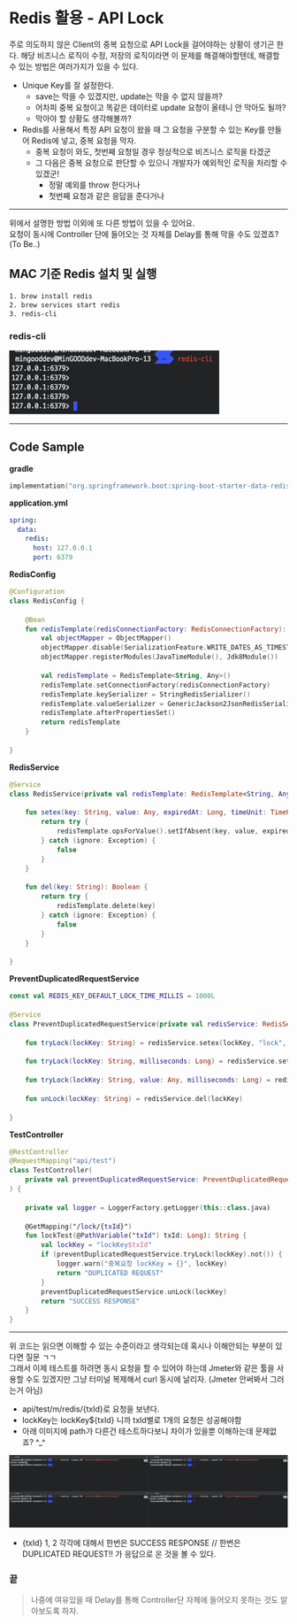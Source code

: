 # Redis 활용 - API Lock
주로 의도하지 않은 Client의 중복 요청으로 API Lock을 걸어야하는 상황이 생기곤 한다. 
해당 비즈니스 로직이 수정, 저장의 로직이라면 이 문제를 해결해야할텐데, 
해결할 수 있는 방법은 여러가지가 있을 수 있다.
* Unique Key를 잘 설정한다.
    * save는 막을 수 있겠지만, update는 막을 수 없지 않을까? 
    * 어차피 중복 요청이고 똑같은 데이터로 update 요청이 올테니 안 막아도 될까? 
    * 막아야 할 상황도 생각해볼까?
* Redis를 사용해서 특정 API 요청이 왔을 때 그 요청을 구분할 수 있는 Key를 만들어 Redis에 넣고, 중복 요청을 막자.
    * 중복 요청이 와도, 첫번째 요청일 경우 정상적으로 비즈니스 로직을 타겠군
    * 그 다음은 중복 요청으로 판단할 수 있으니 개발자가 예외적인 로직을 처리할 수 있겠군!
        * 정말 예외를 throw 한다거나
        * 첫번째 요청과 같은 응답을 준다거나
    
---

위에서 설명한 방법 이외에 또 다른 방법이 있을 수 있어요.<br>
요청이 동시에 Controller 단에 들어오는 것 자체를 Delay를 통해 막을 수도 있겠죠? (To Be..)<br>

## MAC 기준 Redis 설치 및 실행
```text
1. brew install redis 
2. brew services start redis
3. redis-cli
```

### redis-cli
![redis-cli](./img/redis-cli.jpg)

---

## Code Sample
**gradle**
```kotlin
implementation("org.springframework.boot:spring-boot-starter-data-redis")
```

**application.yml**
```yaml
spring:
  data:
    redis:
      host: 127.0.0.1
      port: 6379
```

**RedisConfig**
```kotlin
@Configuration
class RedisConfig {

    @Bean
    fun redisTemplate(redisConnectionFactory: RedisConnectionFactory): RedisTemplate<String, Any> {
        val objectMapper = ObjectMapper()
        objectMapper.disable(SerializationFeature.WRITE_DATES_AS_TIMESTAMPS)
        objectMapper.registerModules(JavaTimeModule(), Jdk8Module())

        val redisTemplate = RedisTemplate<String, Any>()
        redisTemplate.setConnectionFactory(redisConnectionFactory)
        redisTemplate.keySerializer = StringRedisSerializer()
        redisTemplate.valueSerializer = GenericJackson2JsonRedisSerializer(objectMapper)
        redisTemplate.afterPropertiesSet()
        return redisTemplate
    }

}
```

**RedisService**
```kotlin
@Service
class RedisService(private val redisTemplate: RedisTemplate<String, Any>) {

    fun setex(key: String, value: Any, expiredAt: Long, timeUnit: TimeUnit): Boolean {
        return try {
            redisTemplate.opsForValue().setIfAbsent(key, value, expiredAt, timeUnit) ?: false
        } catch (ignore: Exception) {
            false
        }
    }

    fun del(key: String): Boolean {
        return try {
            redisTemplate.delete(key)
        } catch (ignore: Exception) {
            false
        }
    }
    
}
```

**PreventDuplicatedRequestService**
```kotlin
const val REDIS_KEY_DEFAULT_LOCK_TIME_MILLIS = 1000L

@Service
class PreventDuplicatedRequestService(private val redisService: RedisService) {

    fun tryLock(lockKey: String) = redisService.setex(lockKey, "lock", REDIS_KEY_DEFAULT_LOCK_TIME_MILLIS, TimeUnit.MILLISECONDS)

    fun tryLock(lockKey: String, milliseconds: Long) = redisService.setex(lockKey, "lock", milliseconds, TimeUnit.MILLISECONDS)

    fun tryLock(lockKey: String, value: Any, milliseconds: Long) = redisService.setex(lockKey, value, milliseconds, TimeUnit.MILLISECONDS)

    fun unLock(lockKey: String) = redisService.del(lockKey)

}
```

**TestController**
```kotlin
@RestController
@RequestMapping("api/test")
class TestController(
    private val preventDuplicatedRequestService: PreventDuplicatedRequestService
) {

    private val logger = LoggerFactory.getLogger(this::class.java)

    @GetMapping("/lock/{txId}")
    fun lockTest(@PathVariable("txId") txId: Long): String {
        val lockKey = "lockKey$txId"
        if (preventDuplicatedRequestService.tryLock(lockKey).not()) {
            logger.warn("중복요청 lockKey = {}", lockKey)
            return "DUPLICATED REQUEST"
        }
        preventDuplicatedRequestService.unLock(lockKey)
        return "SUCCESS RESPONSE"
    }
}
```

---

위 코드는 읽으면 이해할 수 있는 수준이라고 생각되는데 혹시나 이해안되는 부분이 있다면 질문 ㄱㄱ<br>
그래서 이제 테스트를 하려면 동시 요청을 할 수 있어야 하는데 Jmeter와 같은 툴을 사용할 수도 있겠지만 
그냥 터미널 복제해서 curl 동시에 날리자. (Jmeter 안써봐서 그러는거 아님)

* api/test/m/redis/{txId}로 요청을 보낸다.
* lockKey는 lockKey${txId} 니까 txId별로 1개의 요청은 성공해야함
* 아래 이미지에 path가 다른건 테스트하다보니 차이가 있을뿐 이해하는데 문제없죠? ^_^

![lock-test](./img/lock-test.jpg)
* {txId} 1, 2 각각에 대해서 한번은 SUCCESS RESPONSE // 한번은 DUPLICATED REQUEST!! 가 응답으로 온 것을 볼 수 있다.

### 끝
> 나중에 여유있을 때 Delay를 통해 Controller단 자체에 들어오지 못하는 것도 알아보도록 하자.
